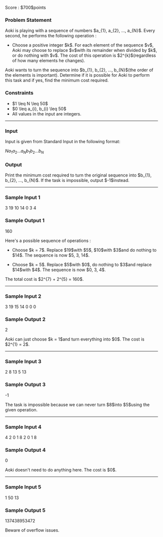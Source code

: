 
<div>

<span>

<span>

<p>
Score : $700$points
</p>

<div>

<section>

### **Problem Statement**

<p>
Aoki is playing with a sequence of numbers $a_{1}, a_{2}, ..., a_{N}$. Every second, he performs the following operation :
</p>

<ul>

<li>
Choose a positive integer $k$. For each element of the sequence $v$, Aoki may choose to replace $v$with its remainder when divided by $k$, or do nothing with $v$. The cost of this operation is $2^{k}$(regardless of how many elements he changes).
</li>

</ul>

<p>
Aoki wants to turn the sequence into $b_{1}, b_{2}, ..., b_{N}$(the order of the elements is important). Determine if it is possible for Aoki to perform this task and if yes, find the minimum cost required.
</p>

</section>

</div>

<div>

<section>

### **Constraints**

<ul>

<li>
$1 \leq N \leq 50$
</li>

<li>
$0 \leq a_{i}, b_{i} \leq 50$
</li>

<li>
All values in the input are integers.
</li>

</ul>

</section>

</div>

---

<div>

<div>

<section>

### **Input**

<p>
Input is given from Standard Input in the following format:
</p>

<div>

$N$$a_{1}$$a_{2}$$...$$a_{N}$$b_{1}$$b_{2}$$...$$b_{N}$
</div>

</section>

</div>

<div>

<section>

### **Output**

<p>
Print the minimum cost required to turn the original sequence into $b_{1}, b_{2}, ..., b_{N}$. If the task is impossible, output $-1$instead.
</p>

</section>

</div>

</div>

---

<div>

<section>

### **Sample Input 1**

<div>

3
19 10 14
0 3 4

</div>

</section>

</div>

<div>

<section>

### **Sample Output 1**

<div>

160

</div>

<p>
Here's a possible sequence of operations :
</p>

<ul>

<li>

<p>
Choose $k = 7$. Replace $19$with $5$, $10$with $3$and do nothing to $14$. The sequence is now $5, 3, 14$.
</p>

</li>

<li>

<p>
Choose $k = 5$. Replace $5$with $0$, do nothing to $3$and replace $14$with $4$. The sequence is now $0, 3, 4$.
</p>

</li>

</ul>

<p>
The total cost is $2^{7} + 2^{5} = 160$.
</p>

</section>

</div>

---

<div>

<section>

### **Sample Input 2**

<div>

3
19 15 14
0 0 0

</div>

</section>

</div>

<div>

<section>

### **Sample Output 2**

<div>

2

</div>

<p>
Aoki can just choose $k = 1$and turn everything into $0$. The cost is $2^{1} = 2$.
</p>

</section>

</div>

---

<div>

<section>

### **Sample Input 3**

<div>

2
8 13
5 13

</div>

</section>

</div>

<div>

<section>

### **Sample Output 3**

<div>

-1

</div>

<p>
The task is impossible because we can never turn $8$into $5$using the given operation.
</p>

</section>

</div>

---

<div>

<section>

### **Sample Input 4**

<div>

4
2 0 1 8
2 0 1 8

</div>

</section>

</div>

<div>

<section>

### **Sample Output 4**

<div>

0

</div>

<p>
Aoki doesn't need to do anything here. The cost is $0$.
</p>

</section>

</div>

---

<div>

<section>

### **Sample Input 5**

<div>

1
50
13

</div>

</section>

</div>

<div>

<section>

### **Sample Output 5**

<div>

137438953472

</div>

<p>
Beware of overflow issues.
</p>

</section>

</div>

</span>

</span>

</div>
